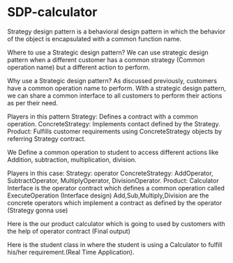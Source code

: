# SDP-calculator

Strategy design pattern is a behavioral design pattern in which the behavior of the object is encapsulated with a common function name.
 
Where to use a Strategic design pattern?
 We can use strategic design pattern when a different customer has a common strategy (Common operation name) but a different action to perform.
 
Why use a Strategic design pattern?
 As discussed previously, customers have a common operation name to perform. With a strategic design pattern, we can share a common interface to all customers to perform their actions as per their need.
 
Players in this pattern
Strategy: Defines a contract with a common operation.
ConcreteStrategy: Implements contact defined by the Strategy.
Product: Fulfills customer requirements using ConcreteStrategy objects by referring Strategy contract. 

We Define a common operation to student to access different actions like Addition, subtraction, multiplication, division.
 
Players in this case:
Strategy: operator
ConcreteStrategy: AddOperator, SubtractOperator, MultiplyOperator, DivisionOperator.
Product: Calculator 
Interface is the operator contract which defines a common operation called ExecuteOperation (Interface design)
Add,Sub,Multiply,Division are the concrete operators which implement a contract as defined by the operator (Strategy gonna use)

Here is the our product calculator which is going to used by customers with the help of operator contract (Final output)
  
  

Here is the student class in where the student is using a Calculator to fulfill his/her requirement.(Real Time Application).
